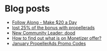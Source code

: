 # Blog posts
<!-- BLOG-POST-LIST:START -->
- [Follow Along - Make $20 a Day](https://afflift.com/f/threads/follow-along-make-20-a-day.10149/)
- [lost 25% of the bonus with propellerads](https://afflift.com/f/threads/lost-25-of-the-bonus-with-propellerads.10189/)
- [New Community Leader: dood](https://afflift.com/f/threads/new-community-leader-dood.10163/)
- [How to find out what is on Monetizer offer?](https://afflift.com/f/threads/how-to-find-out-what-is-on-monetizer-offer.10187/)
- [January PropellerAds Promo Codes](https://afflift.com/f/threads/january-propellerads-promo-codes.10169/)
<!-- BLOG-POST-LIST:END -->
